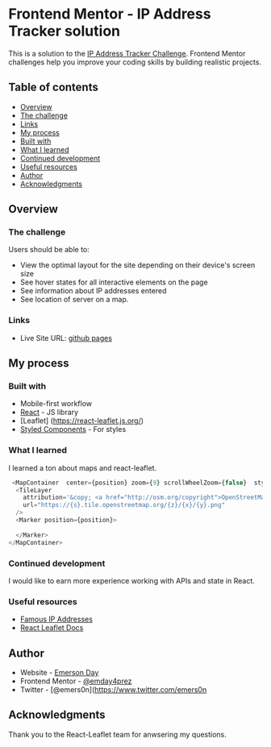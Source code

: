 # Frontend Mentor - IP Address Tracker solution

This is a solution to the [IP Address Tracker Challenge](https://www.frontendmentor.io/challenges/). Frontend Mentor challenges help you improve your coding skills by building realistic projects. 

## Table of contents

  - [Overview](#overview)
  - [The challenge](#the-challenge)
  - [Links](#links)
  - [My process](#my-process)
  - [Built with](#built-with)
  - [What I learned](#what-i-learned)
  - [Continued development](#continued-development)
  - [Useful resources](#useful-resources)
  - [Author](#author)
  - [Acknowledgments](#acknowledgments)
 

## Overview

### The challenge

Users should be able to:

- View the optimal layout for the site depending on their device's screen size
- See hover states for all interactive elements on the page
- See information about IP addresses entered
- See location of server on a map.


### Links

- Live Site URL: [github pages](https://emday4prez.github.io/ip-address-tracker/)

## My process

### Built with
- Mobile-first workflow
- [React](https://reactjs.org/) - JS library
- [Leaflet] (https://react-leaflet.js.org/) 
- [Styled Components](https://styled-components.com/) - For styles



### What I learned

I learned a ton about maps and react-leaflet.


```js
 <MapContainer  center={position} zoom={9} scrollWheelZoom={false}  style={{height: '100%'}} whenCreated={setMap} >
  <TileLayer
    attribution='&copy; <a href="http://osm.org/copyright">OpenStreetMap</a> contributors'
    url="https://{s}.tile.openstreetmap.org/{z}/{x}/{y}.png"
  />
  <Marker position={position}>
   
  </Marker>
</MapContainer>
```


### Continued development

I would like to earn more experience working with APIs and state in React.

### Useful resources

- [Famous IP Addresses](https://gist.github.com/pbojinov/9732278)
- [React Leaflet Docs](https://react-leaflet.js.org/docs/start-setup/) 

## Author

- Website - [Emerson Day](https://portfolio-emday4prez.vercel.app/)
- Frontend Mentor - [@emday4prez](https://www.frontendmentor.io/profile/emday4prez)
- Twitter - [@emers0n](https://www.twitter.com/emers0n



## Acknowledgments

Thank you to the React-Leaflet team for anwsering my questions. 
